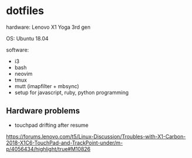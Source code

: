 # dotfiles

hardware: Lenovo X1 Yoga 3rd gen

OS: Ubuntu 18.04

software:
* i3
* bash
* neovim
* tmux
* mutt (imapfilter + mbsync)
* setup for javascript, ruby, python programming

## Hardware problems

* touchpad drifting after resume

https://forums.lenovo.com/t5/Linux-Discussion/Troubles-with-X1-Carbon-2018-X1C6-TouchPad-and-TrackPoint-under/m-p/4056434/highlight/true#M10826
